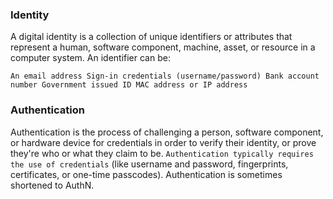 ### Identity
A digital identity is a collection of unique identifiers or attributes that represent a human, software component, machine, asset, or resource in a computer system. An identifier can be:

``An email address
Sign-in credentials (username/password)
Bank account number
Government issued ID
MAC address or IP address
``

### Authentication
Authentication is the process of challenging a person, software component, or hardware device for credentials in order to verify their identity, or prove they're who or what they claim to be. ``Authentication typically requires the use of credentials`` (like username and password, fingerprints, certificates, or one-time passcodes). Authentication is sometimes shortened to AuthN.
